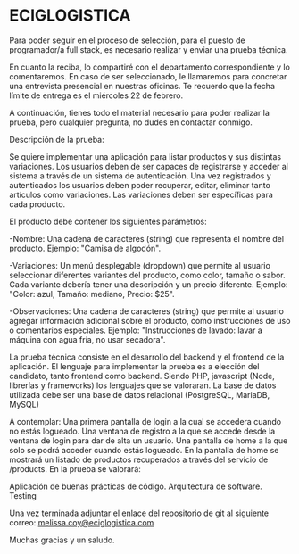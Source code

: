 # ECIGLOGISTICA

Para poder seguir en el proceso de selección, para el puesto de programador/a full stack, es necesario realizar y enviar una prueba técnica. 

En cuanto la reciba, lo compartiré con el departamento correspondiente y lo comentaremos. En caso de ser seleccionado, le llamaremos para concretar una entrevista presencial en nuestras oficinas. Te recuerdo que la fecha límite de entrega es el miércoles 22 de febrero.

A continuación, tienes todo el material necesario para poder realizar la prueba, pero cualquier pregunta, no dudes en contactar conmigo. 

Descripción de la prueba: 

Se quiere implementar una aplicación para listar productos y sus distintas variaciones.
Los usuarios deben de ser capaces de registrarse y acceder al sistema a través de un sistema de autenticación. Una vez registrados y autenticados los usuarios deben poder recuperar, editar, eliminar tanto artículos como variaciones.
Las variaciones deben ser específicas para cada producto.

El producto debe contener los siguientes parámetros:

-Nombre: Una cadena de caracteres (string) que representa el nombre del producto. Ejemplo: "Camisa de algodón".

-Variaciones: Un menú desplegable (dropdown) que permite al usuario seleccionar diferentes variantes del producto, como color, tamaño o sabor. Cada variante debería tener una descripción y un precio diferente. Ejemplo: "Color: azul, Tamaño: mediano, Precio: $25".

-Observaciones: Una cadena de caracteres (string) que permite al usuario agregar información adicional sobre el producto, como instrucciones de uso o comentarios especiales. Ejemplo: "Instrucciones de lavado: lavar a máquina con agua fría, no usar secadora".


La prueba técnica consiste en el desarrollo del backend y el frontend de la aplicación.
El lenguaje para implementar la prueba es a elección del candidato, tanto frontend como backend. Siendo PHP, javascript (Node, librerías y frameworks) los lenguajes que se valoraran.
La base de datos utilizada debe ser una base de datos relacional (PostgreSQL, MariaDB, MySQL)

A contemplar:
Una primera pantalla de login a la cual se accedera cuando no estás logueado.
Una ventana de registro a la que se accede desde la ventana de login para dar de alta un usuario.
Una pantalla de home a la que solo se podrá acceder cuando estás logueado. En la pantalla de home se mostrará un listado de productos recuperados a través del servicio de /products.
En la prueba se valorará:

Aplicación de buenas prácticas de código.
Arquitectura de software.
Testing

Una vez terminada adjuntar el enlace del repositorio de git al siguiente correo:
melissa.coy@eciglogistica.com

Muchas gracias y un saludo.